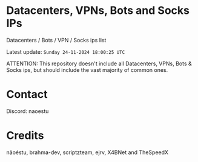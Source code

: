 # Datacenters, VPNs, Bots and Socks IPs
 
Datacenters / Bots / VPN / Socks ips list

Latest update: `Sunday 24-11-2024 18:00:25 UTC` 

ATTENTION: This repository doesn't include all Datacenters, VPNs, Bots & Socks ips, 
but should include the vast majority of common ones.

# Contact
Discord: naoestu

# Credits
nãoéstu, brahma-dev, scriptzteam, ejrv, X4BNet and TheSpeedX
